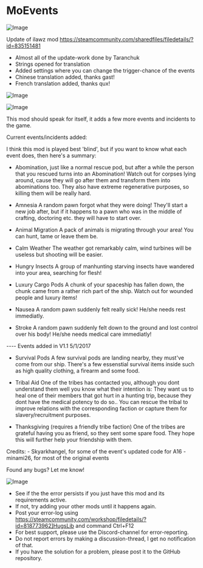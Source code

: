 # MoEvents

![Image](https://i.imgur.com/buuPQel.png)

Update of ilawz mod
https://steamcommunity.com/sharedfiles/filedetails/?id=835151481

- Almost all of the update-work done by Taranchuk
- Strings opened for translation
- Added settings where you can change the trigger-chance of the events
- Chinese translation added, thanks gast!
- French translation added, thanks qux!

![Image](https://i.imgur.com/pufA0kM.png)

	
![Image](https://i.imgur.com/Z4GOv8H.png)


This mod should speak for itself, it adds a few more events and incidents to the game.

Current events/incidents added:
    
I think this mod is played best 'blind', but if you want to know what each event does, then here's a summary:

- Abomination, 
just like a normal rescue pod, but after a while the person that you rescued turns into an Abomination!
Watch out for corpses lying around, cause they will go after them and transform them into abominations too. They also have extreme regenerative purposes, so killing them will be really hard.

- Amnesia
A random pawn forgot what they were doing! They'll start a new job after, but if it happens to a pawn who was in the middle of crafting, doctoring etc. they will have to start over.

- Animal Migration
A pack of animals is migrating through your area! You can hunt, tame or leave them be.

- Calm Weather
The weather got remarkably calm, wind turbines will be useless but shooting will be easier.

- Hungry Insects
A group of manhunting starving insects have wandered into your area, searching for flesh!

- Luxury Cargo Pods
A chunk of your spaceship has fallen down, the chunk came from a rather rich part of the ship.
Watch out for wounded people and luxury items!

- Nausea
A random pawn suddenly felt really sick! He/she needs rest immediatly.

- Stroke
A random pawn suddenly felt down to the ground and lost control over his body! He/she needs medical care immediatly!

---- Events added in V1.1 5/1/2017

- Survival Pods
A few survival pods are landing nearby, they must've come from our ship. There's a few essenstial survival items inside such as high quality clothing, a firearm and some food.

- Tribal Aid
One of the tribes has contacted you, although you dont understand them well you know what their intention is:
They want us to heal one of their members that got hurt in a hunting trip, because they dont have the medical potency to do so.. You can rescue the tribal to improve relations with the corresponding faction or capture them for slavery/recruitment purposes.

- Thanksgiving (requires a friendly tribe faction)
One of the tribes are grateful having you as friend, so they sent some spare food.
They hope this will further help your friendship with them.

Credits: 
    - Skyarkhangel, for some of the event's updated code for A16
    - minami26, for most of the original events

Found any bugs? Let me know!


![Image](https://i.imgur.com/PwoNOj4.png)



-  See if the the error persists if you just have this mod and its requirements active.
-  If not, try adding your other mods until it happens again.
-  Post your error-log using https://steamcommunity.com/workshop/filedetails/?id=818773962]HugsLib and command Ctrl+F12
-  For best support, please use the Discord-channel for error-reporting.
-  Do not report errors by making a discussion-thread, I get no notification of that.
-  If you have the solution for a problem, please post it to the GitHub repository.




